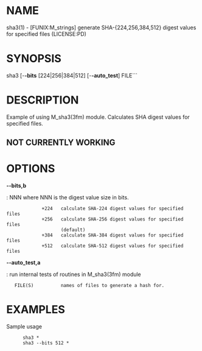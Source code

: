 NAME
====

sha3(1) - \[FUNIX:M\_strings\] generate SHA-{224,256,384,512} digest
values for specified files (LICENSE:PD)

SYNOPSIS
========

sha3 \[-**-bits** \[224\|256\|384\|512\] \[-**-auto\_test**\] FILE\`\`\`

DESCRIPTION
===========

Example of using M\_sha3(3fm) module. Calculates SHA digest values for
specified files.

NOT CURRENTLY WORKING
---------------------

OPTIONS
=======

****--bits**,b**

:   NNN where NNN is the digest value size in bits.

<!-- -->

                 +224   calculate SHA-224 digest values for specified files
                 +256   calculate SHA-256 digest values for specified files
                        (default)
                 +384   calculate SHA-384 digest values for specified files
                 +512   calculate SHA-512 digest values for specified files

****--auto\_test**,a**

:   run internal tests of routines in M\_sha3(3fm) module

<!-- -->

       FILE(S)          names of files to generate a hash for.

EXAMPLES
========

Sample usage

          sha3 *
          sha3 --bits 512 *
